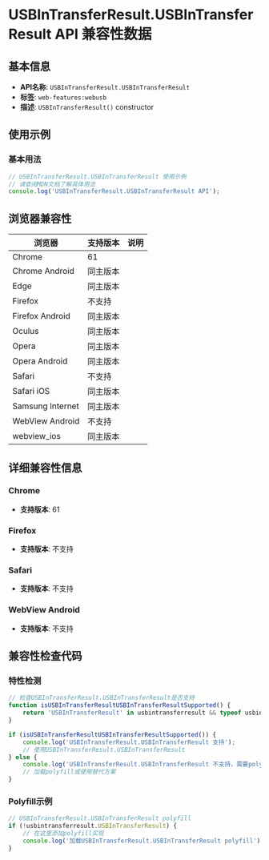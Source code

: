 # USBInTransferResult.USBInTransferResult API 兼容性数据

## 基本信息

- **API名称**: `USBInTransferResult.USBInTransferResult`
- **标签**: `web-features:webusb`
- **描述**: `USBInTransferResult()` constructor

## 使用示例

### 基本用法

```javascript
// USBInTransferResult.USBInTransferResult 使用示例
// 请查阅MDN文档了解具体用法
console.log('USBInTransferResult.USBInTransferResult API');
```

## 浏览器兼容性

| 浏览器 | 支持版本 | 说明 |
|--------|----------|------|
| Chrome | 61 |  |
| Chrome Android | 同主版本 |  |
| Edge | 同主版本 |  |
| Firefox | 不支持 |  |
| Firefox Android | 同主版本 |  |
| Oculus | 同主版本 |  |
| Opera | 同主版本 |  |
| Opera Android | 同主版本 |  |
| Safari | 不支持 |  |
| Safari iOS | 同主版本 |  |
| Samsung Internet | 同主版本 |  |
| WebView Android | 不支持 |  |
| webview_ios | 同主版本 |  |

## 详细兼容性信息

### Chrome

- **支持版本**: 61

### Firefox

- **支持版本**: 不支持

### Safari

- **支持版本**: 不支持

### WebView Android

- **支持版本**: 不支持

## 兼容性检查代码

### 特性检测

```javascript
// 检查USBInTransferResult.USBInTransferResult是否支持
function isUSBInTransferResultUSBInTransferResultSupported() {
    return 'USBInTransferResult' in usbintransferresult && typeof usbintransferresult.USBInTransferResult === 'function';
}

if (isUSBInTransferResultUSBInTransferResultSupported()) {
    console.log('USBInTransferResult.USBInTransferResult 支持');
    // 使用USBInTransferResult.USBInTransferResult
} else {
    console.log('USBInTransferResult.USBInTransferResult 不支持，需要polyfill');
    // 加载polyfill或使用替代方案
}
```

### Polyfill示例

```javascript
// USBInTransferResult.USBInTransferResult polyfill
if (!usbintransferresult.USBInTransferResult) {
    // 在这里添加polyfill实现
    console.log('加载USBInTransferResult.USBInTransferResult polyfill');
}
```

